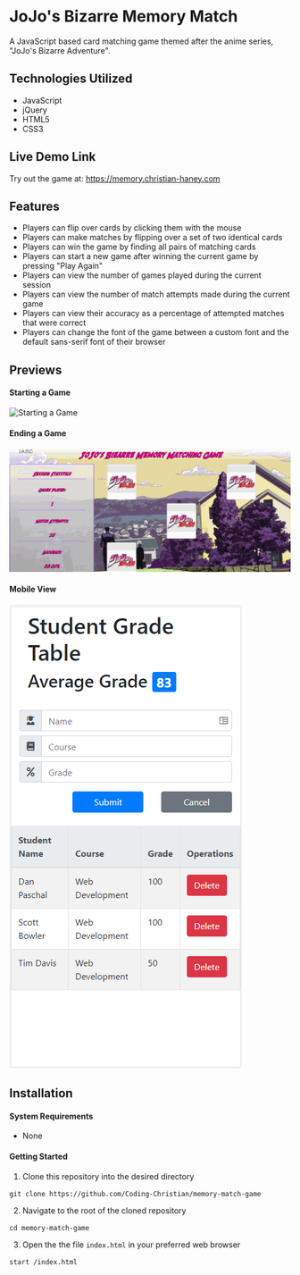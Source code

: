 # JoJo's Bizarre Memory Match
A JavaScript based card matching game themed after the anime series, "JoJo's Bizarre Adventure".

## Technologies Utilized
- JavaScript
- jQuery
- HTML5
- CSS3

## Live Demo Link
Try out the game at: https://memory.christian-haney.com

## Features
- Players can flip over cards by clicking them with the mouse
- Players can make matches by flipping over a set of two identical cards
- Players can win the game by finding all pairs of matching cards
- Players can start a new game after winning the current game by pressing "Play Again"
- Players can view the number of games played during the current session
- Players can view the number of match attempts made during the current game
- Players can view their accuracy as a percentage of attempted matches that were correct
- Players can change the font of the game between a custom font and the default sans-serif font of their browser

## Previews
#### Starting a Game
![Starting a Game](features/starting-a-game.gif)

#### Ending a Game
![Ending a Game](features/ending-a-game.gif)

#### Mobile View
![Mobile View](features/mobile-view.png)

## Installation
#### System Requirements
- None
#### Getting Started
1. Clone this repository into the desired directory
```
git clone https://github.com/Coding-Christian/memory-match-game
```
2. Navigate to the root of the cloned repository
```
cd memory-match-game
```
3. Open the the file `index.html` in your preferred web browser
```
start /index.html
```
